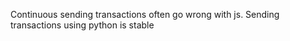 
Continuous sending transactions often go wrong with js.
Sending transactions using python is stable